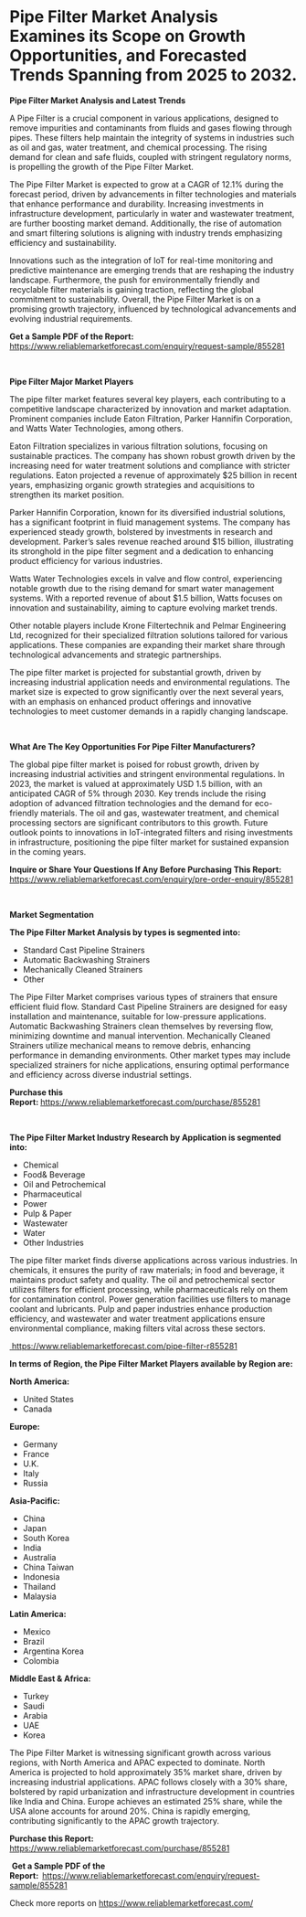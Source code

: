 <p><h1>Pipe Filter Market Analysis Examines its Scope on Growth Opportunities, and Forecasted Trends Spanning from 2025 to 2032.</h1></p><p><strong>Pipe Filter Market Analysis and Latest Trends</strong></p>
<p><p>A Pipe Filter is a crucial component in various applications, designed to remove impurities and contaminants from fluids and gases flowing through pipes. These filters help maintain the integrity of systems in industries such as oil and gas, water treatment, and chemical processing. The rising demand for clean and safe fluids, coupled with stringent regulatory norms, is propelling the growth of the Pipe Filter Market.</p><p>The Pipe Filter Market is expected to grow at a CAGR of 12.1% during the forecast period, driven by advancements in filter technologies and materials that enhance performance and durability. Increasing investments in infrastructure development, particularly in water and wastewater treatment, are further boosting market demand. Additionally, the rise of automation and smart filtering solutions is aligning with industry trends emphasizing efficiency and sustainability.</p><p>Innovations such as the integration of IoT for real-time monitoring and predictive maintenance are emerging trends that are reshaping the industry landscape. Furthermore, the push for environmentally friendly and recyclable filter materials is gaining traction, reflecting the global commitment to sustainability. Overall, the Pipe Filter Market is on a promising growth trajectory, influenced by technological advancements and evolving industrial requirements.</p></p>
<p><strong>Get a Sample PDF of the Report:&nbsp;</strong> <a href="https://www.reliablemarketforecast.com/enquiry/request-sample/855281?utm_campaign=2533&utm_medium=2&utm_source=Github&utm_content=ia&utm_term=01042025&utm_id=pipe-filter">https://www.reliablemarketforecast.com/enquiry/request-sample/855281</a></p>
<p>&nbsp;</p>
<p><strong>Pipe Filter Major Market Players</strong></p>
<p><p>The pipe filter market features several key players, each contributing to a competitive landscape characterized by innovation and market adaptation. Prominent companies include Eaton Filtration, Parker Hannifin Corporation, and Watts Water Technologies, among others.</p><p>Eaton Filtration specializes in various filtration solutions, focusing on sustainable practices. The company has shown robust growth driven by the increasing need for water treatment solutions and compliance with stricter regulations. Eaton projected a revenue of approximately $25 billion in recent years, emphasizing organic growth strategies and acquisitions to strengthen its market position.</p><p>Parker Hannifin Corporation, known for its diversified industrial solutions, has a significant footprint in fluid management systems. The company has experienced steady growth, bolstered by investments in research and development. Parker’s sales revenue reached around $15 billion, illustrating its stronghold in the pipe filter segment and a dedication to enhancing product efficiency for various industries.</p><p>Watts Water Technologies excels in valve and flow control, experiencing notable growth due to the rising demand for smart water management systems. With a reported revenue of about $1.5 billion, Watts focuses on innovation and sustainability, aiming to capture evolving market trends.</p><p>Other notable players include Krone Filtertechnik and Pelmar Engineering Ltd, recognized for their specialized filtration solutions tailored for various applications. These companies are expanding their market share through technological advancements and strategic partnerships.</p><p>The pipe filter market is projected for substantial growth, driven by increasing industrial application needs and environmental regulations. The market size is expected to grow significantly over the next several years, with an emphasis on enhanced product offerings and innovative technologies to meet customer demands in a rapidly changing landscape.</p></p>
<p>&nbsp;</p>
<p><strong>What Are The Key Opportunities For Pipe Filter Manufacturers?</strong></p>
<p><p>The global pipe filter market is poised for robust growth, driven by increasing industrial activities and stringent environmental regulations. In 2023, the market is valued at approximately USD 1.5 billion, with an anticipated CAGR of 5% through 2030. Key trends include the rising adoption of advanced filtration technologies and the demand for eco-friendly materials. The oil and gas, wastewater treatment, and chemical processing sectors are significant contributors to this growth. Future outlook points to innovations in IoT-integrated filters and rising investments in infrastructure, positioning the pipe filter market for sustained expansion in the coming years.</p></p>
<p><strong>Inquire or Share Your Questions If Any Before Purchasing This Report:</strong> <a href="https://www.reliablemarketforecast.com/enquiry/pre-order-enquiry/855281?utm_campaign=2533&utm_medium=2&utm_source=Github&utm_content=ia&utm_term=01042025&utm_id=pipe-filter">https://www.reliablemarketforecast.com/enquiry/pre-order-enquiry/855281</a></p>
<p>&nbsp;</p>
<p><strong>Market Segmentation</strong></p>
<p><strong>The Pipe Filter Market Analysis by types is segmented into:</strong></p>
<p><ul><li>Standard Cast Pipeline Strainers</li><li>Automatic Backwashing Strainers</li><li>Mechanically Cleaned Strainers</li><li>Other</li></ul></p>
<p><p>The Pipe Filter Market comprises various types of strainers that ensure efficient fluid flow. Standard Cast Pipeline Strainers are designed for easy installation and maintenance, suitable for low-pressure applications. Automatic Backwashing Strainers clean themselves by reversing flow, minimizing downtime and manual intervention. Mechanically Cleaned Strainers utilize mechanical means to remove debris, enhancing performance in demanding environments. Other market types may include specialized strainers for niche applications, ensuring optimal performance and efficiency across diverse industrial settings.</p></p>
<p><strong>Purchase this Report:&nbsp;</strong><a href="https://www.reliablemarketforecast.com/purchase/855281?utm_campaign=2533&utm_medium=2&utm_source=Github&utm_content=ia&utm_term=01042025&utm_id=pipe-filter">https://www.reliablemarketforecast.com/purchase/855281</a></p>
<p>&nbsp;</p>
<p><strong>The Pipe Filter Market Industry Research by Application is segmented into:</strong></p>
<p><ul><li>Chemical</li><li>Food& Beverage</li><li>Oil and Petrochemical</li><li>Pharmaceutical</li><li>Power</li><li>Pulp & Paper</li><li>Wastewater</li><li>Water</li><li>Other Industries</li></ul></p>
<p><p>The pipe filter market finds diverse applications across various industries. In chemicals, it ensures the purity of raw materials; in food and beverage, it maintains product safety and quality. The oil and petrochemical sector utilizes filters for efficient processing, while pharmaceuticals rely on them for contamination control. Power generation facilities use filters to manage coolant and lubricants. Pulp and paper industries enhance production efficiency, and wastewater and water treatment applications ensure environmental compliance, making filters vital across these sectors.</p></p>
<p><a href="https://www.reliablemarketforecast.com/pipe-filter-r855281?utm_campaign=2533&utm_medium=2&utm_source=Github&utm_content=ia&utm_term=01042025&utm_id=pipe-filter">&nbsp;https://www.reliablemarketforecast.com/pipe-filter-r855281</a></p>
<p><strong>In terms of Region, the Pipe Filter Market Players available by Region are:</strong></p>
<p>
    <p> <strong> North America: </strong>
        <ul>
            <li>United States</li>
            <li>Canada</li>
        </ul>
        </p> 
    <p> <strong> Europe: </strong>
        <ul>
            <li>Germany</li>
            <li>France</li>
            <li>U.K.</li>
            <li>Italy</li>
            <li>Russia</li>
        </ul>
        </p> 
    <p> <strong> Asia-Pacific: </strong>
        <ul>
            <li>China</li>
            <li>Japan</li>
            <li>South Korea</li>
            <li>India</li>
            <li>Australia</li>
            <li>China Taiwan</li>
            <li>Indonesia</li>
            <li>Thailand</li>
            <li>Malaysia</li>
        </ul>
        </p> 
    <p> <strong> Latin America: </strong>
        <ul>
            <li>Mexico</li>
            <li>Brazil</li>
            <li>Argentina Korea</li>
            <li>Colombia</li>
        </ul>
        </p> 
    <p> <strong> Middle East & Africa: </strong>
        <ul>
            <li>Turkey</li>
            <li>Saudi</li>
            <li>Arabia</li>
            <li>UAE</li>
            <li>Korea</li>
        </ul>
    </p>
    </p>
<p><p>The Pipe Filter Market is witnessing significant growth across various regions, with North America and APAC expected to dominate. North America is projected to hold approximately 35% market share, driven by increasing industrial applications. APAC follows closely with a 30% share, bolstered by rapid urbanization and infrastructure development in countries like India and China. Europe achieves an estimated 25% share, while the USA alone accounts for around 20%. China is rapidly emerging, contributing significantly to the APAC growth trajectory.</p></p>
<p><strong>Purchase this Report: </strong><a href="https://www.reliablemarketforecast.com/purchase/855281?utm_campaign=2533&utm_medium=2&utm_source=Github&utm_content=ia&utm_term=01042025&utm_id=pipe-filter">https://www.reliablemarketforecast.com/purchase/855281</a></p>
<p>&nbsp;<strong>Get a Sample PDF of the Report:&nbsp;&nbsp;</strong><a href="https://www.reliablemarketforecast.com/enquiry/request-sample/855281?utm_campaign=2533&utm_medium=2&utm_source=Github&utm_content=ia&utm_term=01042025&utm_id=pipe-filter">https://www.reliablemarketforecast.com/enquiry/request-sample/855281</a></p>
<p><strong></strong></p>
<p>Check more reports on <a href="https://www.reliablemarketforecast.com/?utm_campaign=2533&utm_medium=2&utm_source=Github&utm_content=ia&utm_term=01042025&utm_id=pipe-filter">https://www.reliablemarketforecast.com/</a></p>